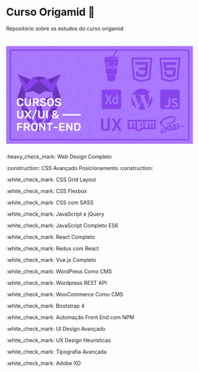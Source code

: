 <h1> Curso Origamid 🐺</h1>
Repositório sobre os estudos do curso origamid
<h1 align="center">
    <img alt="Origamid" src="banner.png" width="700px" />
</h1>

<p>:heavy_check_mark: Web Design Completo</p>
<p>:construction: CSS Avançado Posicionamento :construction:</p> 
<p>:white_check_mark: CSS Grid Layout</p>
<p>:white_check_mark: CSS Flexbox</p>
<p>:white_check_mark: CSS com SASS</p>
<p>:white_check_mark: JavaScript e jQuery</p>
<p>:white_check_mark: JavaScript Completo ES6</p>
<p>:white_check_mark: React Completo</p>
<p>:white_check_mark: Redux com React</p>
<p>:white_check_mark: Vue.js Completo</p>
<p>:white_check_mark: WordPress Como CMS</p>
<p>:white_check_mark: Wordpress REST API</p>
<p>:white_check_mark: WooCommerce Como CMS</p>
<p>:white_check_mark: Bootstrap 4</p>
<p>:white_check_mark: Automação Front End com NPM</p>
<p>:white_check_mark: UI Design Avançado</p>
<p>:white_check_mark: UX Design Heurísticas</p>
<p>:white_check_mark: Tipografia Avançada</p>
<p>:white_check_mark: Adobe XD</p>



 
